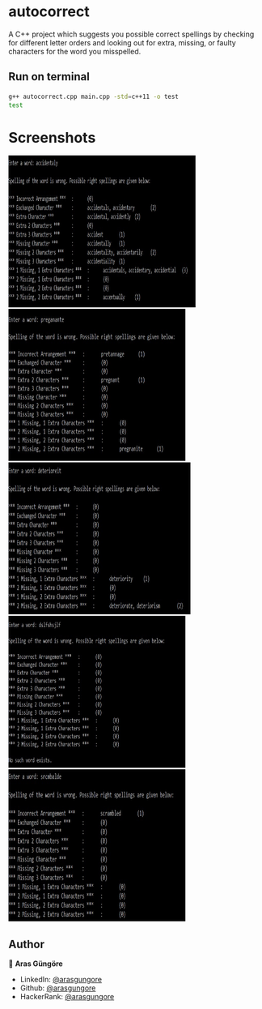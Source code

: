 # autocorrect

A C++ project which suggests you possible correct spellings by checking for different letter orders and looking out for extra, missing, or faulty characters for the word you misspelled.



## Run on terminal

```sh
g++ autocorrect.cpp main.cpp -std=c++11 -o test
test
```



# Screenshots

<p align="left">
    <img alt="Screenshot" src="https://github.com/arasgungore/autocorrect/blob/main/Screenshots/1.jpg" width="370" height="300">
    <img alt="Screenshot" src="https://github.com/arasgungore/autocorrect/blob/main/Screenshots/2.jpg" width="350" height="300">
    <img alt="Screenshot" src="https://github.com/arasgungore/autocorrect/blob/main/Screenshots/3.jpg" width="360" height="300">
    <img alt="Screenshot" src="https://github.com/arasgungore/autocorrect/blob/main/Screenshots/4.jpg" width="350" height="300">
    <img alt="Screenshot" src="https://github.com/arasgungore/autocorrect/blob/main/Screenshots/5.jpg" width="350" height="300">
</p>



## Author

👤 **Aras Güngöre**

* LinkedIn: [@arasgungore](https://www.linkedin.com/in/arasgungore)
* Github: [@arasgungore](https://github.com/arasgungore)
* HackerRank: [@arasgungore](https://www.hackerrank.com/arasgungore)
